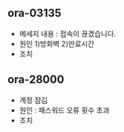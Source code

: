 ## ora-03135 
- 메세지 내용 : 접속이 끊겼습니다.
- 원인 1)방화벽 2)만료시간
- 조치

## ora-28000 
- 계정 잠김
- 원인 : 패스워드 오류 횟수 초과
- 조치 
